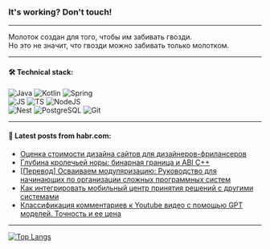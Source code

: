 ### It's working? Don't touch!

---
Молоток создан для того, чтобы им забивать гвозди. <br>
Но это не значит, что гвозди можно забивать только молотком.

---

#### 🛠️ Technical stack:

![Java](https://img.shields.io/badge/Java-informational?logo=Oracle&style=flat&logoColor=white&color=FF4500)
![Kotlin](https://img.shields.io/badge/Kotlin-informational?logo=Kotlin&style=flat&logoColor=white&color=774D97)
![Spring](https://img.shields.io/badge/SpringBoot-informational?logo=SpringBoot&style=flat&logoColor=white&color=6DB33F) <br>
![JS](https://img.shields.io/badge/JS-informational?logo=javaScript&style=flat&logoColor=black&color=F7Df1E)
![TS](https://img.shields.io/badge/TypeScript-informational?logo=typeScript&style=flat&logoColor=black&color=0667A8)
![NodeJS](https://img.shields.io/badge/NodeJS-informational?logo=node.js&style=flat&logoColor=white&color=70A760) <br>
![Nest](https://img.shields.io/badge/NestJS-informational?logo=NestJS&style=flat&logoColor=white&color=E0234E)
![PostgreSQL](https://img.shields.io/badge/PostgreSQL-informational?logo=PostgreSQL&style=flat&logoColor=white&color=DAA520)
![Git](https://img.shields.io/badge/Git-informational?logo=git&style=flat&logoColor=white&color=778899)

___

#### 💬 Latest posts from habr.com:

<!-- BLOG-POST-LIST:START -->
- [Оценка стоимости дизайна сайтов для дизайнеров-фрилансеров](https://habr.com/ru/articles/767282/?utm_source=habrahabr&utm_medium=rss&utm_campaign=767282)
- [Глубина кролечьей норы: бинарная граница и ABI C++](https://habr.com/ru/articles/710658/?utm_source=habrahabr&utm_medium=rss&utm_campaign=710658)
- [[Перевод] Осваиваем модуляризацию: Руководство для начинающих по организации сложных программных систем](https://habr.com/ru/companies/piter/articles/767228/?utm_source=habrahabr&utm_medium=rss&utm_campaign=767228)
- [Как интегрировать мобильный центр принятия решений с другими системами](https://habr.com/ru/articles/764662/?utm_source=habrahabr&utm_medium=rss&utm_campaign=764662)
- [Классификация комментариев к Youtube видео с помощью GPT моделей. Точность и ее цена](https://habr.com/ru/articles/766758/?utm_source=habrahabr&utm_medium=rss&utm_campaign=766758)
<!-- BLOG-POST-LIST:END -->

---
[![Top Langs](https://github-readme-stats-git-master-advtsetting-gmailcom.vercel.app/api/top-langs/?username=zloylis&langs_count=10&hide_title=false&title_color=e6edf3&size_weight=0.5&count_weight=0.5&layout=compact&hide_border=true&theme=dracula)](https://github.com/zloylis)

<!-- ![GitHub stats](https://github-readme-stats-git-master-advtsetting-gmailcom.vercel.app/api?username=zloylis&show_icons=true&hide_border=true&theme=dracula&hide_title=true&include_all_commits=true&count_private=true&hide=contribs&hide_rank=true) -->
